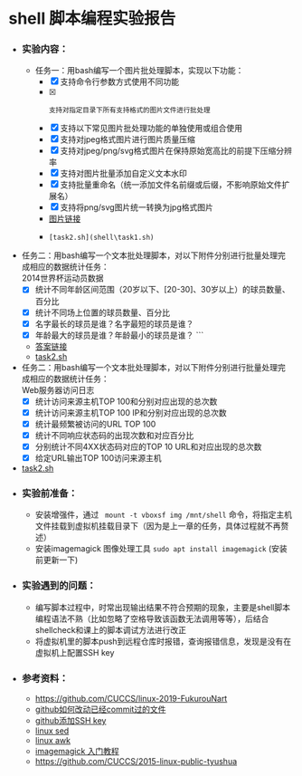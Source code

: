 # shell 脚本编程实验报告
* ### 实验内容：  
  * 任务一：用bash编写一个图片批处理脚本，实现以下功能：  
    - [x] 支持命令行参数方式使用不同功能  
    - [x]     支持对指定目录下所有支持格式的图片文件进行批处理  
    - [x]    支持以下常见图片批处理功能的单独使用或组合使用  
    - [x]   支持对jpeg格式图片进行图片质量压缩  
    - [x]    支持对jpeg/png/svg格式图片在保持原始宽高比的前提下压缩分辨率  
    - [x] 支持对图片批量添加自定义文本水印  
     - [x]    支持批量重命名（统一添加文件名前缀或后缀，不影响原始文件扩展名）  
      - [x]   支持将png/svg图片统一转换为jpg格式图片   
    * [图片链接](img) 
    *     [task2.sh](shell\task1.sh)  
 * 任务二：用bash编写一个文本批处理脚本，对以下附件分别进行批量处理完成相应的数据统计任务：  
       2014世界杯运动员数据  
      - [x] 统计不同年龄区间范围（20岁以下、[20-30]、30岁以上）的球员数量、百分比  
      - [x] 统计不同场上位置的球员数量、百分比  
      - [x] 名字最长的球员是谁？名字最短的球员是谁？  
      - [x] 年龄最大的球员是谁？年龄最小的球员是谁？ ```   
     * [答案链接](task2.md)
     * [task2.sh](shell\task2.sh)  
  * 任务二：用bash编写一个文本批处理脚本，对以下附件分别进行批量处理完成相应的数据统计任务：  
Web服务器访问日志  
    - [x] 统计访问来源主机TOP 100和分别对应出现的总次数  
    - [x] 统计访问来源主机TOP 100 IP和分别对应出现的总次数  
    - [x] 统计最频繁被访问的URL TOP 100   
    - [x] 统计不同响应状态码的出现次数和对应百分比  
    - [x] 分别统计不同4XX状态码对应的TOP 10 URL和对应出现的总次数  
    - [x] 给定URL输出TOP 100访问来源主机   
* [task2.sh](shell\task3.sh)   
* ### 实验前准备： 
  * 安装增强件，通过 ``` mount -t vboxsf img /mnt/shell``` 命令，将指定主机文件挂载到虚拟机挂载目录下（因为是上一章的任务，具体过程就不再赘述）
  * 安装imagemagick 图像处理工具 ``` sudo apt install imagemagick ``` (安装前更新一下)   
* ### 实验遇到的问题：  
  * 编写脚本过程中，时常出现输出结果不符合预期的现象，主要是shell脚本编程语法不熟（比如忽略了空格导致该函数无法调用等等），后结合shellcheck和课上的脚本调试方法进行改正  
  * 将虚拟机里的脚本push到远程仓库时报错，查询报错信息，发现是没有在虚拟机上配置SSH key  
* ### 参考资料：
  - https://github.com/CUCCS/linux-2019-FukurouNart  
  - [github如何改动已经commit过的文件](https://www.cnblogs.com/xym4869/p/11947181.html)  
  - [github添加SSH key](https://blog.csdn.net/qq_29232943/article/details/53523434)  
  - [linux sed](https://www.runoob.com/linux/linux-comm-sed.html)  
  - [linux awk](https://www.runoob.com/linux/linux-comm-awk.html)  
  - [imagemagick 入门教程](https://www.jianshu.com/p/310d833d9a25)  
  - https://github.com/CUCCS/2015-linux-public-tyushua
  
